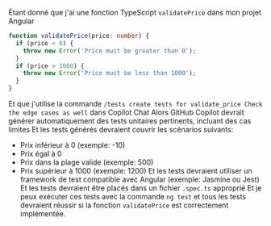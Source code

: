 Étant donné que j'ai une fonction TypeScript `validatePrice` dans mon projet Angular
```typescript
function validatePrice(price: number) {
  if (price < 0) {
    throw new Error('Price must be greater than 0');
  }
  if (price > 1000) {
    throw new Error('Price must be less than 1000');
  }
}
```
Et que j'utilise la commande `/tests create tests for validate_price Check the edge cases as well` dans Copilot Chat
Alors GitHub Copilot devrait générer automatiquement des tests unitaires pertinents, incluant des cas limites
Et les tests générés devraient couvrir les scénarios suivants:
  * Prix inférieur à 0 (exemple: -10)
  * Prix égal à 0
  * Prix dans la plage valide (exemple: 500)
  * Prix supérieur à 1000 (exemple: 1200)
Et les tests devraient utiliser un framework de test compatible avec Angular (exemple: Jasmine ou Jest)
Et les tests devraient être placés dans un fichier `.spec.ts` approprié
Et je peux exécuter ces tests avec la commande `ng test` et tous les tests devraient réussir si la fonction `validatePrice` est correctement implémentée.
